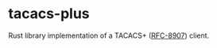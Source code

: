 # tacacs-plus

Rust library implementation of a TACACS+ ([RFC-8907](https://www.rfc-editor.org/rfc/rfc8907)) client.
